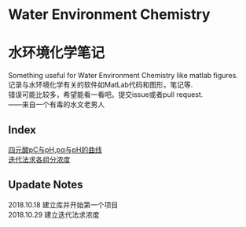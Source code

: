 # Water Environment Chemistry
# 水环境化学笔记

Something useful for Water Environment Chemistry like matlab figures.  
记录与水环境化学有关的软件如MatLab代码和图形，笔记等.  
错误可能比较多，希望能看一看吧。提交issue或者pull request.  
——来自一个有毒的水文老男人  

## Index  
[四元酸pC与pH,pα与pH的曲线](https://github.com/IchinoseHimeki/Water-Environment-Chemistry/tree/master/H4P2O7)   
[迭代法求各组分浓度](https://github.com/IchinoseHimeki/Water-Environment-Chemistry/tree/master/HgCl)
## Upadate Notes  
2018.10.18 建立库并开始第一个项目  
2018.10.29 建立迭代法求浓度
